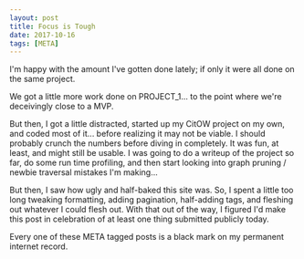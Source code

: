 ```yaml
---
layout: post
title: Focus is Tough
date: 2017-10-16
tags: [META]
---
```


I'm happy with the amount I've gotten done lately; if only it were all done on the same project.

We got a little more work done on PROJECT_1... to the point where we're deceivingly close to a MVP.

But then, I got a little distracted, started up my CitOW project on my own, and coded most of it...
before realizing it may not be viable. I should probably crunch the numbers before diving in
completely. It was fun, at least, and might still be usable. I was going to do a writeup of the
project so far, do some run time profiling, and then start looking into graph pruning / newbie 
traversal mistakes I'm making...
 
But then, I saw how ugly and half-baked this site was. So, I spent a little too long tweaking formatting,
adding pagination, half-adding tags, and fleshing out whatever I could flesh out. With that out of the way,
I figured I'd make this post in celebration of at least one thing submitted publicly today.

Every one of these META tagged posts is a black mark on my permanent internet record.